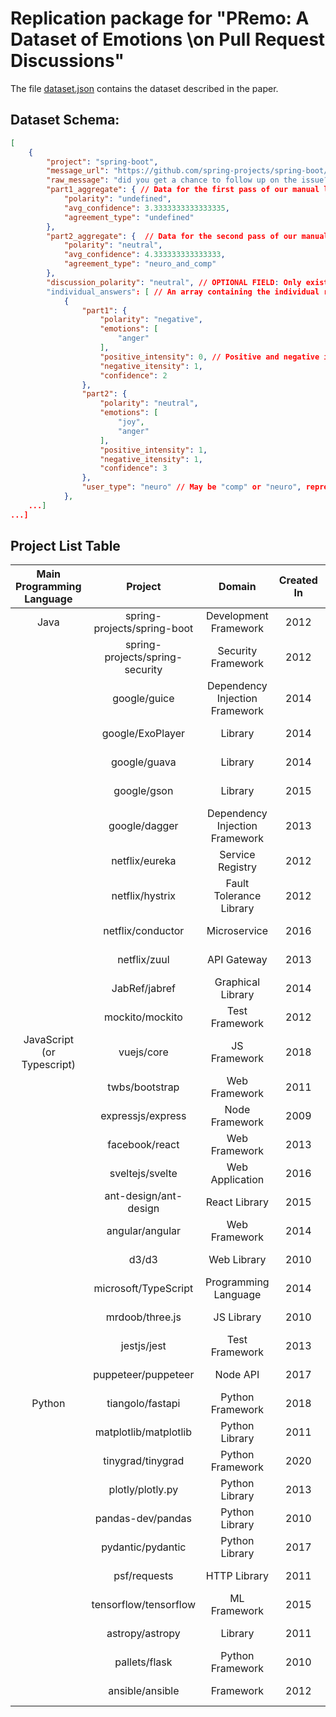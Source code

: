 # Replication package for "PRemo: A Dataset of Emotions \\on Pull Request Discussions"

The file [dataset.json](dataset.json) contains the dataset described in the paper.

## Dataset Schema:

```json
[
    {
        "project": "spring-boot",
        "message_url": "https://github.com/spring-projects/spring-boot/pull/21658#issuecomment-660726475",
        "raw_message": "did you get a chance to follow up on the issue? If not, I can take a look in the next 24hrs.",
        "part1_aggregate": { // Data for the first pass of our manual labeling, where the evaluators only had the text of the message.
            "polarity": "undefined",
            "avg_confidence": 3.3333333333333335,
            "agreement_type": "undefined"
        },
        "part2_aggregate": {  // Data for the second pass of our manual labeling, where the evaluators has access to the github link for the message, that includes more contextual information.
            "polarity": "neutral",
            "avg_confidence": 4.333333333333333,
            "agreement_type": "neuro_and_comp"
        },
        "discussion_polarity": "neutral", // OPTIONAL FIELD: Only exists if this was a case of total disagreement between evaluators. This field contains the polarity decided after they discussed the message.
        "individual_answers": [ // An array containing the individual response from each evaluator.
            {
                "part1": {
                    "polarity": "negative",
                    "emotions": [
                        "anger"
                    ],
                    "positive_intensity": 0, // Positive and negative intensities are separate, and the aggregate sentiment polarity is calculated based on this value.
                    "negative_itensity": 1,
                    "confidence": 2
                },
                "part2": {
                    "polarity": "neutral",
                    "emotions": [
                        "joy",
                        "anger"
                    ],
                    "positive_intensity": 1,
                    "negative_itensity": 1,
                    "confidence": 3
                },
                "user_type": "neuro" // May be "comp" or "neuro", representing a software engineer or a neuroscience student.
            },
    ...]
...]
```

## Project List Table

|  Main Programming  Language |             Project             |             Domain             | Created In |    Age   | LOC (Approx.) | \# Pull Requests | \# Contributors |
|:---------------------------:|:-------------------------------:|:------------------------------:|:----------:|:--------:|:-------------:|:----------------:|:---------------:|
| Java                        | spring-projects/spring-boot     | Development Framework          | 2012       | 12 years | 420k          | 6169             | 1074            |
|                             | spring-projects/spring-security | Security Framework             | 2012       | 12 years | 445k          | 2846             | 694             |
|                             | google/guice                    | Dependency Injection Framework | 2014       | 10 years | 106k          | 625              | 74              |
|                             | google/ExoPlayer                | Library                        | 2014       | 10 years | 479k          | 1191             | 239             |
|                             | google/guava                    | Library                        | 2014       | 10 years | 778k          | 2185             | 302             |
|                             | google/gson                     | Library                        | 2015       | 9 years  | 53k           | 996              | 147             |
|                             | google/dagger                   | Dependency Injection Framework | 2013       | 11 years | 167k          | 2287             | -               |
|                             | netflix/eureka                  | Service Registry               | 2012       | 12 years | 84k           | 864              | 108             |
|                             | netflix/hystrix                 | Fault Tolerance Library        | 2012       | 12 years | 78k           | 812              | 113             |
|                             | netflix/conductor               | Microservice                   | 2016       | 8 years  | 90k           | 1702             | 248             |
|                             | netflix/zuul                    | API Gateway                    | 2013       | 11 years | 73k           | 1195             | 57              |
|                             | JabRef/jabref                   | Graphical Library              | 2014       | 10 years | 235k          | 6901             | 630             |
|                             | mockito/mockito                 | Test Framework                 | 2012       | 12 years | 97k           | 1669             | 288             |
| JavaScript  (or Typescript) | vuejs/core                      | JS Framework                   | 2018       | 6 years  | 125k          | 4271             | 455             |
|                             | twbs/bootstrap                  | Web Framework                  | 2011       | 13 years | 44k           | 15110            | 1390            |
|                             | expressjs/express               | Node Framework                 | 2009       | 15 years | 23k           | 1273             | 307             |
|                             | facebook/react                  | Web Framework                  | 2013       | 11 years | 494k          | 14735            | 1656            |
|                             | sveltejs/svelte                 | Web Application                | 2016       | 8 years  | 84k           | 4594             | 670             |
|                             | ant-design/ant-design           | React Library                  | 2015       | 9 years  | 193k          | 16764            | 2091            |
|                             | angular/angular                 | Web Framework                  | 2014       | 10 years | 790k          | 26712            | 1882            |
|                             | d3/d3                           | Web Library                    | 2010       | 14 years | 20k           | 1170             | 132             |
|                             | microsoft/TypeScript            | Programming Language           | 2014       | 10 years | 3.4M          | 17314            | 771             |
|                             | mrdoob/three.js                 | JS Library                     | 2010       | 14 years | 426k          | 15603            | 1866            |
|                             | jestjs/jest                     | Test Framework                 | 2013       | 11 years | 120k          | 7165             | 1532            |
|                             | puppeteer/puppeteer             | Node API                       | 2017       | 7 years  | 76k           | 5428             | 485             |
| Python                      | tiangolo/fastapi                | Python Framework               | 2018       | 6 years  | 109k          | 3161             | 633             |
|                             | matplotlib/matplotlib           | Python Library                 | 2011       | 13 years | 249k          | 17823            | 1415            |
|                             | tinygrad/tinygrad               | Python Framework               | 2020       | 4 years  | 93k           | 3354             | 296             |
|                             | plotly/plotly.py                | Python Library                 | 2013       | 11 years | 902k          | 1617             | 238             |
|                             | pandas-dev/pandas               | Python Library                 | 2010       | 14 years | 612k          | 31839            | 3168            |
|                             | pydantic/pydantic               | Python Library                 | 2017       | 7 years  | 109k          | 3467             | 507             |
|                             | psf/requests                    | HTTP Library                   | 2011       | 13 years | 11k           | 2490             | 642             |
|                             | tensorflow/tensorflow           | ML Framework                   | 2015       | 9 years  | 1.2M          | 25164            | 3530            |
|                             | astropy/astropy                 | Library                        | 2011       | 13 years | 382k          | 10300            | 485             |
|                             | pallets/flask                   | Python Framework               | 2010       | 14 years | 17k           | 2524             | 715             |
|                             | ansible/ansible                 | Framework                      | 2012       | 12 years | 245k          | 50519            | 5000+           |

